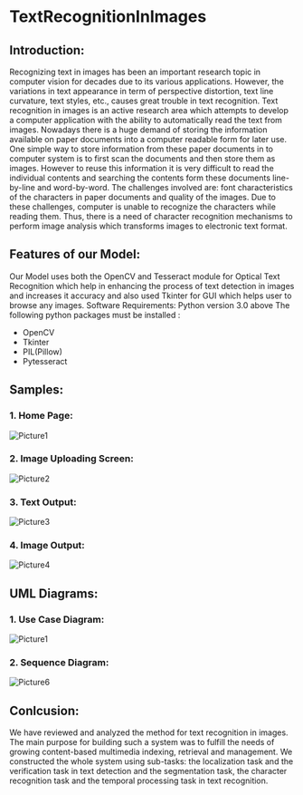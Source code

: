 # TextRecognitionInImages

<h2>Introduction:</h2>
   
Recognizing text in images has been an important research topic in computer vision for decades due to its various applications. However, the variations in text 
appearance in term of perspective distortion, text line curvature, text styles, etc., causes great trouble in text recognition. Text recognition in images is an
active research area which attempts to develop a computer application with the ability to automatically read the text from images. Nowadays there is a huge 
demand of storing the information available on paper documents into a computer readable form for later use. One simple way to store information from these 
paper documents in to computer system is to first scan the documents and then store them as images. However to reuse this information it is very difficult 
to read the individual contents and searching the contents form these documents line-by-line and word-by-word. The challenges involved are: font characteristics
of the characters in paper documents and quality of the images. Due to these challenges, computer is unable to recognize the characters while reading them. 
Thus, there is a need of character recognition mechanisms to perform image analysis which transforms images to electronic text format.

<h2>Features of our Model:</h2>

Our Model uses both the OpenCV and Tesseract module for Optical Text Recognition which help in enhancing the process of text detection in images and increases it accuracy and also used Tkinter for GUI which helps user to browse any images.
Software Requirements:
Python version 3.0 above
The following python packages must be installed :
- OpenCV
- Tkinter
- PIL(Pillow)
- Pytesseract
   
<h2>Samples:</h2>

<h3>1. Home Page:</h3>

![Picture1](https://user-images.githubusercontent.com/52970886/173174122-9edeee4a-9ace-4ba2-ac36-f60943f913d9.png)

<h3>2. Image Uploading Screen:</h3>

![Picture2](https://user-images.githubusercontent.com/52970886/173174280-41491688-e1d5-4a20-b843-54ad5e8c028f.png)

<h3>3. Text Output:</h3>

![Picture3](https://user-images.githubusercontent.com/52970886/173174282-4dd0c9da-6ba3-4f76-9cde-ca51bc8f024b.png)

<h3>4. Image Output:</h3>

![Picture4](https://user-images.githubusercontent.com/52970886/173174290-c53f4d42-f941-4c7d-8329-8492ebf5f27b.png)


<h2>UML Diagrams:</h2>

<h3>1. Use Case Diagram:</h3>

![Picture1](https://user-images.githubusercontent.com/52970886/173174337-82016ac7-be69-4677-ac60-87960269cb85.png)

<h3>2. Sequence Diagram:</h3>

![Picture6](https://user-images.githubusercontent.com/52970886/173174356-a78022e8-d2e2-4a2b-855d-a94393badb7d.png)

<h2>Conlcusion:</h2>
We have reviewed and analyzed the method for text recognition in images. The main purpose for building such a system was to fulfill the needs of growing 
content-based multimedia indexing, retrieval and management. We constructed the whole system using sub-tasks: the localization task and the verification
task in text detection and the segmentation task, the character recognition task and the temporal processing task in text recognition.



